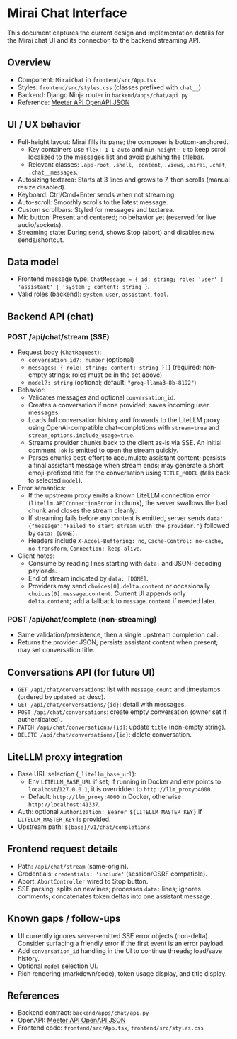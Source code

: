 # Mirai Chat Interface

This document captures the current design and implementation details for the Mirai chat UI and its connection to the backend streaming API.

## Overview

- Component: `MiraiChat` in `frontend/src/App.tsx`
- Styles: `frontend/src/styles.css` (classes prefixed with `chat__`)
- Backend: Django Ninja router in `backend/apps/chat/api.py`
- Reference: [Meeter API OpenAPI JSON](https://meeter.ngrok.dev/api/openapi.json)

## UI / UX behavior

- Full-height layout: Mirai fills its pane; the composer is bottom-anchored.
  - Key containers use `flex: 1 1 auto` and `min-height: 0` to keep scroll localized to the messages list and avoid pushing the titlebar.
  - Relevant classes: `.app-root`, `.shell`, `.content`, `.views`, `.mirai`, `.chat`, `.chat__messages`.
- Autosizing textarea: Starts at 3 lines and grows to 7, then scrolls (manual resize disabled).
- Keyboard: Ctrl/Cmd+Enter sends when not streaming.
- Auto-scroll: Smoothly scrolls to the latest message.
- Custom scrollbars: Styled for messages and textarea.
- Mic button: Present and centered; no behavior yet (reserved for live audio/sockets).
- Streaming state: During send, shows Stop (abort) and disables new sends/shortcut.

## Data model

- Frontend message type: `ChatMessage = { id: string; role: 'user' | 'assistant' | 'system'; content: string }`.
- Valid roles (backend): `system`, `user`, `assistant`, `tool`.

## Backend API (chat)

### POST /api/chat/stream (SSE)

- Request body (`ChatRequest`):
  - `conversation_id?: number` (optional)
  - `messages: { role: string; content: string }[]` (required; non-empty strings; roles must be in the set above)
  - `model?: string` (optional; default: `"groq-llama3-8b-8192"`)
- Behavior:
  - Validates messages and optional `conversation_id`.
  - Creates a conversation if none provided; saves incoming user messages.
  - Loads full conversation history and forwards to the LiteLLM proxy using OpenAI-compatible chat-completions with `stream=true` and `stream_options.include_usage=true`.
  - Streams provider chunks back to the client as-is via SSE. An initial comment `:ok` is emitted to open the stream quickly.
  - Parses chunks best-effort to accumulate assistant content; persists a final assistant message when stream ends; may generate a short emoji-prefixed title for the conversation using `TITLE_MODEL` (falls back to selected `model`).
- Error semantics:
  - If the upstream proxy emits a known LiteLLM connection error (`litellm.APIConnectionError` in chunk), the server swallows the bad chunk and closes the stream cleanly.
  - If streaming fails before any content is emitted, server sends `data: {"message":"Failed to start stream with the provider."}` followed by `data: [DONE]`.
  - Headers include `X-Accel-Buffering: no`, `Cache-Control: no-cache, no-transform`, `Connection: keep-alive`.
- Client notes:
  - Consume by reading lines starting with `data:` and JSON-decoding payloads.
  - End of stream indicated by `data: [DONE]`.
  - Providers may send `choices[0].delta.content` or occasionally `choices[0].message.content`. Current UI appends only `delta.content`; add a fallback to `message.content` if needed later.

### POST /api/chat/complete (non-streaming)

- Same validation/persistence, then a single upstream completion call.
- Returns the provider JSON; persists assistant content when present; may set conversation title.

## Conversations API (for future UI)

- `GET /api/chat/conversations`: list with `message_count` and timestamps (ordered by `updated_at` desc).
- `GET /api/chat/conversations/{id}`: detail with messages.
- `POST /api/chat/conversations`: create empty conversation (owner set if authenticated).
- `PATCH /api/chat/conversations/{id}`: update `title` (non-empty string).
- `DELETE /api/chat/conversations/{id}`: delete conversation.

## LiteLLM proxy integration

- Base URL selection (`_litellm_base_url`):
  - Env `LITELLM_BASE_URL` if set; if running in Docker and env points to `localhost`/`127.0.0.1`, it is overridden to `http://llm_proxy:4000`.
  - Default: `http://llm_proxy:4000` in Docker, otherwise `http://localhost:41337`.
- Auth: optional `Authorization: Bearer ${LITELLM_MASTER_KEY}` if `LITELLM_MASTER_KEY` is provided.
- Upstream path: `${base}/v1/chat/completions`.

## Frontend request details

- Path: `/api/chat/stream` (same-origin).
- Credentials: `credentials: 'include'` (session/CSRF compatible).
- Abort: `AbortController` wired to Stop button.
- SSE parsing: splits on newlines; processes `data:` lines; ignores comments; concatenates token deltas into one assistant message.

## Known gaps / follow-ups

- UI currently ignores server-emitted SSE error objects (non-delta). Consider surfacing a friendly error if the first event is an error payload.
- Add `conversation_id` handling in the UI to continue threads; load/save history.
- Optional `model` selection UI.
- Rich rendering (markdown/code), token usage display, and title display.

## References

- Backend contract: `backend/apps/chat/api.py`
- OpenAPI: [Meeter API OpenAPI JSON](https://meeter.ngrok.dev/api/openapi.json)
- Frontend code: `frontend/src/App.tsx`, `frontend/src/styles.css`
